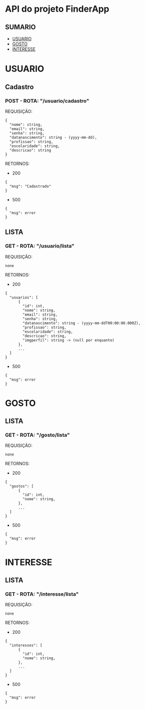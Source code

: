 # API do projeto FinderApp

## SUMARIO
* [USUARIO](#usuario)
* [GOSTO](#gosto)
* [INTERESSE](#interesse)

# USUARIO <span id="usuario"></span>

## Cadastro

### POST - ROTA: "/usuario/cadastro"

REQUISIÇÃO:

```
{
  "nome": string,
  "email": string,
  "senha": string,
  "datanascimento": string - (yyyy-mm-dd),
  "profissao": string,
  "escolaridade": string,
  "descricao": string
}
```

RETORNOS:
* 200
```
{
  "msg": "Cadastrado"
}
```

* 500
```
{
  "msg": error
}
```

## LISTA

### GET - ROTA: "/usuario/lista"

REQUISIÇÃO:
```
none
```

RETORNOS:
* 200
```
{
  "usuarios": [
      {
        "id": int,
        "nome": string,
        "email": string,
        "senha": string,
        "datanascimento": string - (yyyy-mm-ddT00:00:00.000Z),
        "profissao": string,
        "escolaridade": string,
        "descricao": string,
        "imgperfil": string -> (null por enquanto)
      },
      ...
  ]
}
```

* 500
```
{
  "msg": error
}
```

# GOSTO <span id="gosto"></span>

## LISTA

### GET - ROTA: "/gosto/lista"

REQUISIÇÃO:
```
none
```

RETORNOS:
* 200
```
{
  "gostos": [
      {
        "id": int,
        "nome": string,
      },
      ...
  ]
}
```

* 500
```
{
  "msg": error
}
```

# INTERESSE <span id="intesse"></span>

## LISTA

### GET - ROTA: "/interesse/lista"

REQUISIÇÃO:
```
none
```

RETORNOS:
* 200
```
{
  "interesses": [
      {
        "id": int,
        "nome": string,
      },
      ...
  ]
}
```

* 500
```
{
  "msg": error
}
```